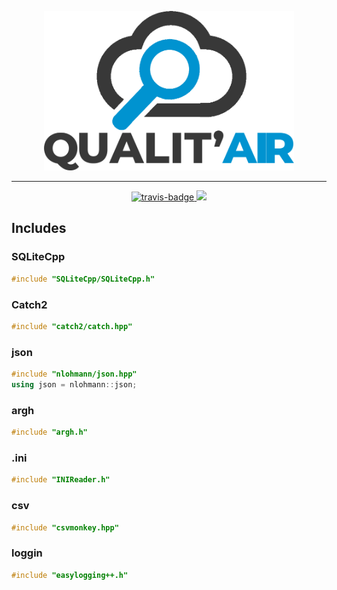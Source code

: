 <p align="center">
    <img src=".github/logo-no-bg.png" alt="logo" width="400">
</p>

-------

<p align="center">
    <a href="https://travis-ci.com/CorentinTh/qualitair">
        <img src="https://travis-ci.com/CorentinTh/qualitair.svg?token=9AFtbFzoBgurrPixVEqi&branch=master" alt="travis-badge">
    </a>
    <a href="https://codecov.io/gh/CorentinTh/qualitair">
        <img src="https://codecov.io/gh/CorentinTh/qualitair/branch/master/graph/badge.svg?token=b9f6pNeqj9" />
    </a>
</p>


## Includes
### SQLiteCpp

```cpp
#include "SQLiteCpp/SQLiteCpp.h"
```

### Catch2

```cpp
#include "catch2/catch.hpp"
```

### json

```cpp
#include "nlohmann/json.hpp"
using json = nlohmann::json;
```

### argh

```cpp
#include "argh.h"
```

### .ini

```cpp
#include "INIReader.h"
```

### csv

```cpp
#include "csvmonkey.hpp"
```

### loggin

```cpp
#include "easylogging++.h"
```



